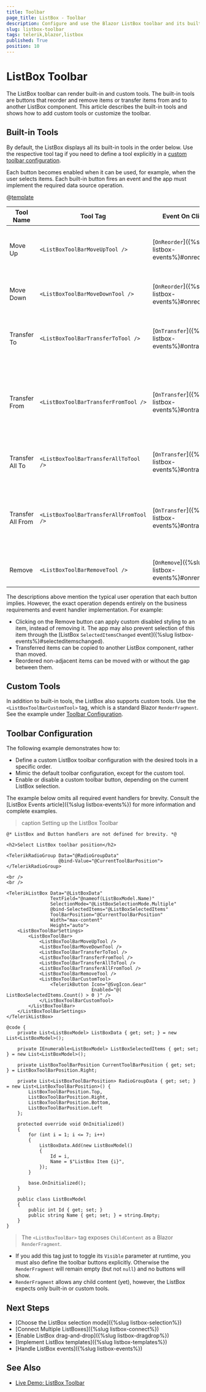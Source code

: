 ```yaml
---
title: Toolbar
page_title: ListBox - Toolbar
description: Configure and use the Blazor ListBox toolbar and its built-in buttons. How to change the toolbar position or define custom toolbar buttons.
slug: listbox-toolbar
tags: telerik,blazor,listbox
published: True
position: 10
---
```


# ListBox Toolbar

The ListBox toolbar can render built-in and custom tools. The built-in tools are buttons that reorder and remove items or transfer items from and to another ListBox component. This article describes the built-in tools and shows how to add custom tools or customize the toolbar.


## Built-in Tools

By default, the ListBox displays all its built-in tools in the order below. Use the respective tool tag if you need to define a tool explicitly in a [custom toolbar configuration](#toolbar-configuration).

Each button becomes enabled when it can be used, for example, when the user selects items. Each built-in button fires an event and the app must implement the required data source operation.

@[template](/_contentTemplates/common/parameters-table-styles.md#table-layout)

| Tool Name | Tool Tag | Event On Click | Description |
| --- | --- | --- | --- |
| Move Up | `<ListBoxToolBarMoveUpTool />` | [`OnReorder`]({%slug listbox-events%}#onreorder) | Moves the selected item(s) down by one position. |
| Move Down | `<ListBoxToolBarMoveDownTool />` | [`OnReorder`]({%slug listbox-events%}#onreorder) | Moves the selected items up by one position. |
| Transfer To | `<ListBoxToolBarTransferToTool />` | [`OnTransfer`]({%slug listbox-events%}#ontransfer) | Moves the selected items to a connected ListBox component. |
| Transfer From | `<ListBoxToolBarTransferFromTool />` | [`OnTransfer`]({%slug listbox-events%}#ontransfer) | Moves the selected items from a connected ListBox component to the current one. |
| Transfer All To | `<ListBoxToolBarTransferAllToTool />` | [`OnTransfer`]({%slug listbox-events%}#ontransfer) | Moves all items to a connected ListBox component. |
| Transfer All From | `<ListBoxToolBarTransferAllFromTool />` | [`OnTransfer`]({%slug listbox-events%}#ontransfer) | Moves all items from the connected ListBox component to the current one. |
| Remove | `<ListBoxToolBarRemoveTool />` | [`OnRemove`]({%slug listbox-events%}#onremove) | Removes the selected item(s). |

The descriptions above mention the typical user operation that each button implies. However, the exact operation depends entirely on the business requirements and event handler implementation. For example:

* Clicking on the Remove button can apply custom disabled styling to an item, instead of removing it. The app may also prevent selection of this item through the [ListBox `SelectedItemsChanged` event]({%slug listbox-events%}#selecteditemschanged).
* Transferred items can be copied to another ListBox component, rather than moved.
* Reordered non-adjacent items can be moved with or without the gap between them.


## Custom Tools

In addition to built-in tools, the ListBox also supports custom tools. Use the `<ListBoxToolBarCustomTool>` tag, which is a standard Blazor `RenderFragment`. See the example under [Toolbar Configuration](#toolbar-configuration).


## Toolbar Configuration

The following example demonstrates how to:

* Define a custom ListBox toolbar configuration with the desired tools in a specific order.
* Mimic the default toolbar configuration, except for the custom tool.
* Enable or disable a custom toolbar button, depending on the current ListBox selection.

The example below omits all required event handlers for brevity. Consult the [ListBox Events article]({%slug listbox-events%}) for more information and complete examples.

>caption Setting up the ListBox Toolbar

````CSHTML
@* ListBox and Button handlers are not defined for brevity. *@

<h2>Select ListBox toolbar position</h2>

<TelerikRadioGroup Data="@RadioGroupData"
                   @bind-Value="@CurrentToolBarPosition">
</TelerikRadioGroup>

<br />
<br />

<TelerikListBox Data="@ListBoxData"
                TextField="@nameof(ListBoxModel.Name)"
                SelectionMode="@ListBoxSelectionMode.Multiple"
                @bind-SelectedItems="@ListBoxSelectedItems"
                ToolBarPosition="@CurrentToolBarPosition"
                Width="max-content"
                Height="auto">
    <ListBoxToolBarSettings>
        <ListBoxToolBar>
            <ListBoxToolBarMoveUpTool />
            <ListBoxToolBarMoveDownTool />
            <ListBoxToolBarTransferToTool />
            <ListBoxToolBarTransferFromTool />
            <ListBoxToolBarTransferAllToTool />
            <ListBoxToolBarTransferAllFromTool />
            <ListBoxToolBarRemoveTool />
            <ListBoxToolBarCustomTool>
                <TelerikButton Icon="@SvgIcon.Gear"
                               Enabled="@( ListBoxSelectedItems.Count() > 0 )" />
            </ListBoxToolBarCustomTool>
        </ListBoxToolBar>
    </ListBoxToolBarSettings>
</TelerikListBox>

@code {
    private List<ListBoxModel> ListBoxData { get; set; } = new List<ListBoxModel>();

    private IEnumerable<ListBoxModel> ListBoxSelectedItems { get; set; } = new List<ListBoxModel>();

    private ListBoxToolBarPosition CurrentToolBarPosition { get; set; } = ListBoxToolBarPosition.Right;

    private List<ListBoxToolBarPosition> RadioGroupData { get; set; } = new List<ListBoxToolBarPosition>() {
        ListBoxToolBarPosition.Top,
        ListBoxToolBarPosition.Right,
        ListBoxToolBarPosition.Bottom,
        ListBoxToolBarPosition.Left
    };

    protected override void OnInitialized()
    {
        for (int i = 1; i <= 7; i++)
        {
            ListBoxData.Add(new ListBoxModel()
            {
                Id = i,
                Name = $"ListBox Item {i}",
            });
        }

        base.OnInitialized();
    }

    public class ListBoxModel
    {
        public int Id { get; set; }
        public string Name { get; set; } = string.Empty;
    }
}
````

> The `<ListBoxToolBar>` tag exposes `ChildContent` as a Blazor `RenderFragment`.
>
* If you add this tag just to toggle its `Visible` parameter at runtime, you must also define the toolbar buttons explicitly. Otherwise the `RenderFragment` will remain empty (but not `null`) and no buttons will show.
* `RenderFragment` allows any child content (yet), however, the ListBox expects only built-in or custom tools.


## Next Steps

* [Choose the ListBox selection mode]({%slug listbox-selection%})
* [Connect Multiple ListBoxes]({%slug listbox-connect%})
* [Enable ListBox drag-and-drop]({%slug listbox-dragdrop%})
* [Implement ListBox templates]({%slug listbox-templates%})
* [Handle ListBox events]({%slug listbox-events%})

## See Also

* [Live Demo: ListBox Toolbar](https://demos.telerik.com/blazor-ui/listbox/toolbar)
